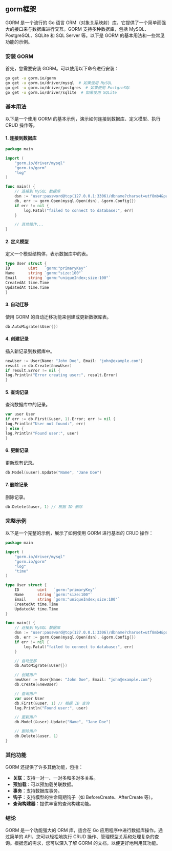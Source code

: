 
## gorm框架

GORM 是一个流行的 Go 语言 ORM（对象关系映射）库，它提供了一个简单而强大的接口来与数据库进行交互。GORM 支持多种数据库，包括
MySQL、PostgreSQL、SQLite 和 SQL Server 等。以下是 GORM 的基本用法和一些常见功能的示例。

### 安装 GORM

首先，您需要安装 GORM。可以使用以下命令进行安装：

```bash
go get -u gorm.io/gorm
go get -u gorm.io/driver/mysql  # 如果使用 MySQL
go get -u gorm.io/driver/postgres  # 如果使用 PostgreSQL
go get -u gorm.io/driver/sqlite  # 如果使用 SQLite
```

### 基本用法

以下是一个使用 GORM 的基本示例，演示如何连接到数据库、定义模型、执行 CRUD 操作等。

#### 1. 连接到数据库

```go
package main

import (
	"gorm.io/driver/mysql"
	"gorm.io/gorm"
	"log"
)

func main() {
	// 连接到 MySQL 数据库
	dsn := "user:password@tcp(127.0.0.1:3306)/dbname?charset=utf8mb4&parseTime=True&loc=Local"
	db, err := gorm.Open(mysql.Open(dsn), &gorm.Config{})
	if err != nil {
		log.Fatal("failed to connect to database:", err)
	}

	// 其他操作...
}
```

#### 2. 定义模型

定义一个模型结构体，表示数据库中的表。

```go
type User struct {
ID        uint   `gorm:"primaryKey"`
Name      string `gorm:"size:100"`
Email     string `gorm:"uniqueIndex;size:100"`
CreatedAt time.Time
UpdatedAt time.Time
}
```

#### 3. 自动迁移

使用 GORM 的自动迁移功能来创建或更新数据库表。

```go
db.AutoMigrate(&User{})
```

#### 4. 创建记录

插入新记录到数据库中。

```go
newUser := User{Name: "John Doe", Email: "john@example.com"}
result := db.Create(&newUser)
if result.Error != nil {
log.Println("Error creating user:", result.Error)
}
```

#### 5. 查询记录

查询数据库中的记录。

```go
var user User
if err := db.First(&user, 1).Error; err != nil {
log.Println("User not found:", err)
} else {
log.Println("Found user:", user)
}
```

#### 6. 更新记录

更新现有记录。

```go
db.Model(&user).Update("Name", "Jane Doe")
```

#### 7. 删除记录

删除记录。

```go
db.Delete(&user, 1) // 根据 ID 删除
```

### 完整示例

以下是一个完整的示例，展示了如何使用 GORM 进行基本的 CRUD 操作：

```go
package main

import (
	"gorm.io/driver/mysql"
	"gorm.io/gorm"
	"log"
	"time"
)

type User struct {
	ID        uint   `gorm:"primaryKey"`
	Name      string `gorm:"size:100"`
	Email     string `gorm:"uniqueIndex;size:100"`
	CreatedAt time.Time
	UpdatedAt time.Time
}

func main() {
	// 连接到 MySQL 数据库
	dsn := "user:password@tcp(127.0.0.1:3306)/dbname?charset=utf8mb4&parseTime=True&loc=Local"
	db, err := gorm.Open(mysql.Open(dsn), &gorm.Config{})
	if err != nil {
		log.Fatal("failed to connect to database:", err)
	}

	// 自动迁移
	db.AutoMigrate(&User{})

	// 创建用户
	newUser := User{Name: "John Doe", Email: "john@example.com"}
	db.Create(&newUser)

	// 查询用户
	var user User
	db.First(&user, 1) // 根据 ID 查询
	log.Println("Found user:", user)

	// 更新用户
	db.Model(&user).Update("Name", "Jane Doe")

	// 删除用户
	db.Delete(&user, 1)
}
```

### 其他功能

GORM 还提供了许多其他功能，包括：

- **关联**：支持一对一、一对多和多对多关系。
- **预加载**：可以预加载关联数据。
- **事务**：支持数据库事务。
- **钩子**：支持模型的生命周期钩子（如 BeforeCreate、AfterCreate 等）。
- **查询构建器**：提供丰富的查询构建功能。

### 结论

GORM 是一个功能强大的 ORM 库，适合在 Go 应用程序中进行数据库操作。通过简单的 API，您可以轻松地执行 CRUD
操作、管理模型关系和处理复杂的查询。根据您的需求，您可以深入了解 GORM 的文档，以便更好地利用其功能。